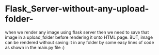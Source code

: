 # Flask_Server-without-any-upload-folder-

when we render any image using flask server then we need to save that image in a upload_folder before rendering it onto HTML page. BUT, image can be rendered without saving it in any folder by some easy lines of code as shown in the main.py file :)
